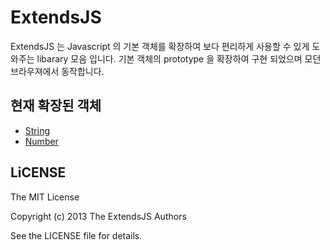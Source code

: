 # ExtendsJS
ExtendsJS 는 Javascript 의 기본 객체를 확장하여 보다 편리하게 사용할 수 있게 도와주는 libarary 모음 입니다.
기본 객체의 prototype 을 확장하여 구현 되었으며 모던 브라우져에서 동작합니다. 

## 현재 확장된 객체

* [String](https://github.com/hackrslab/extendsJS/wiki/String)
* [Number](https://github.com/hackrslab/extendsJS/wiki/Number)

## LiCENSE
The MIT License

Copyright (c) 2013 The ExtendsJS Authors

See the LICENSE file for details.
